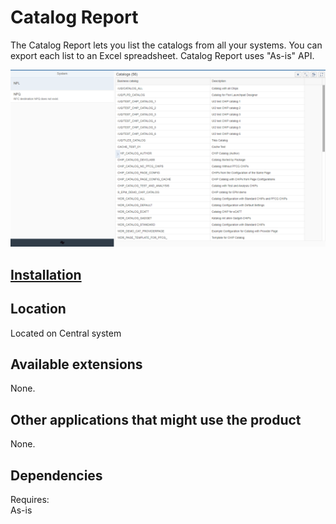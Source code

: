 # Catalog Report

The Catalog Report lets you list the catalogs from all your systems. You can export each list to an Excel spreadsheet. Catalog Report uses "As-is" API.

[![](res/cr.png)](res/cr.png)

## [Installation](inst.md)

## Location
Located on Central system

## Available extensions
None.

## Other applications that might use the product
None.

## Dependencies
Requires:  
As-is



